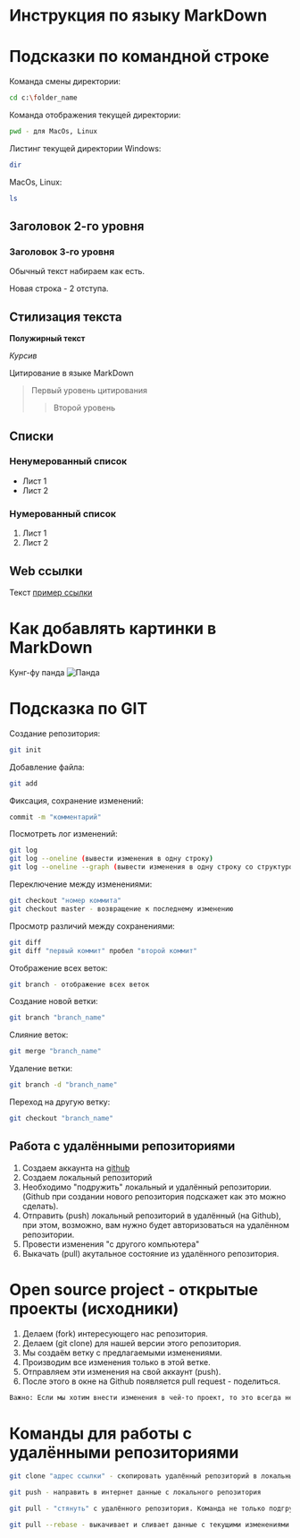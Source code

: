 # Инструкция по языку MarkDown
# Подсказки по командной строке

Команда смены директории:
```sh
cd c:\folder_name
```

Команда отображения текущей директории:
```sh
pwd - для MacOs, Linux
```
Листинг текущей директории Windows:
```sh
dir
```
MacOs, Linux:
```sh
ls
```
## Заголовок 2-го уровня
### Заголовок 3-го уровня

Обычный текст набираем как есть.

Новая строка - 2 отступа.

## Стилизация текста

**Полужирный текст**

*Курсив*

Цитирование в языке MarkDown
> Первый уровень цитирования
>> Второй уровень

## Списки
### Ненумерованный список
* Лист 1 
* Лист 2

### Нумерованный список
1. Лист 1
2. Лист 2

## Web ссылки
Текст [пример ссылки](http.example.com "Всплывающая подсказка")

# Как добавлять картинки в MarkDown
 Кунг-фу панда
 ![Панда](panda.jpg)

 # Подсказка по GIT
Создание репозитория:
```sh
git init
```
Добавление файла:
```sh
git add
```
Фиксация, сохранение изменений:
```sh
commit -m "комментарий"
```
Посмотреть лог изменений:
```sh
git log
git log --oneline (вывести изменения в одну строку)
git log --oneline --graph (вывести изменения в одну строку со структурой - показывает ветки)
```
Переключение между изменениями:
```sh
git checkout "номер коммита"
git checkout master - возвращение к последнему изменению
```
Просмотр различий между сохранениями:
```sh
git diff
git diff "первый коммит" пробел "второй коммит"
```
Отображение всех веток:
```sh
git branch - отображение всех веток
```
Создание новой ветки:
```sh
git branch "branch_name"
```
Слияние веток:
```sh
git merge "branch_name"
```
Удаление ветки:
```sh
git branch -d "branch_name"
```
Переход на другую ветку:
```sh
git checkout "branch_name"
```
## Работа с удалёнными репозиториями

1. Создаем аккаунта на [github](http.github.com)
2. Создаем локальный репозиторий
3. Необходимо "подружить" локальный и удалённый репозитории. (Github при создании нового репозитория подскажет как это можно сделать).
4. Отправить (push) локальный репозиторий в удалённый (на Github), при этом, возможно, вам нужно будет авторизоваться на удалённом репозитории.
5. Провести изменения "с другого компьютера"
6. Выкачать (pull) акутальное состояние из удалённого репозитория.

# Open source project - открытые проекты (исходники)

1. Делаем (fork) интересующего нас репозитория.
2. Делаем (git clone) для нашей версии этого репозитория.
3. Мы создаём ветку с предлагаемыми изменениями.
4. Производим все изменения только в этой ветке.
5. Отправляем эти изменения на свой аккаунт (push).
6. После этого в окне на Github появляется pull request - поделиться.

```sh
Важно: Если мы хотим внести изменения в чей-то проект, то это всегда необходимо делать в отдельной ветке.
``````


# Команды для работы с удалёнными репозиториями

```sh
git clone "адрес ссылки" - скопировать удалённый репозиторий в локальный репозиторий
```

```sh
git push - направить в интернет данные с локального репозитория
```

```sh
git pull - "стянуть" с удалённого репозитория. Команда не только подгрузит все изменения, но и попытается "Смержить" (merge) данные.
```

```sh
git pull --rebase - выкачивает и сливает данные с текущими изменениями
```